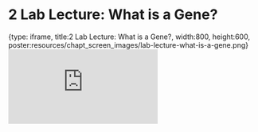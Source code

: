 # 2 Lab Lecture: What is a Gene?
 
{type: iframe, title:2 Lab Lecture: What is a Gene?, width:800, height:600, poster:resources/chapt_screen_images/lab-lecture-what-is-a-gene.png}
![](https://www.c-moor.org/module-model-org-db/no_toc/lab-lecture-what-is-a-gene.html)
 

 
